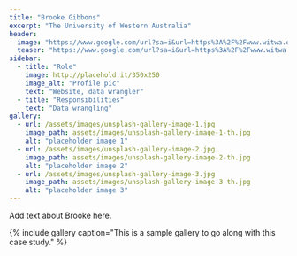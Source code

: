 ```yaml
---
title: "Brooke Gibbons"
excerpt: "The University of Western Australia"
header:
  image: "https://www.google.com/url?sa=i&url=https%3A%2F%2Fwww.witwa.org.au%2Finitiatives%2Frole-model%2Fbrooke-gibbons%2F&psig=AOvVaw3aAyRo63vX2MB1RR7xUePr&ust=1752043407886000&source=images&cd=vfe&opi=89978449&ved=0CBQQjRxqFwoTCIiDornUrI4DFQAAAAAdAAAAABAE"
  teaser: "https://www.google.com/url?sa=i&url=https%3A%2F%2Fwww.witwa.org.au%2Finitiatives%2Frole-model%2Fbrooke-gibbons%2F&psig=AOvVaw3aAyRo63vX2MB1RR7xUePr&ust=1752043407886000&source=images&cd=vfe&opi=89978449&ved=0CBQQjRxqFwoTCIiDornUrI4DFQAAAAAdAAAAABAE"
sidebar:
  - title: "Role"
    image: http://placehold.it/350x250
    image_alt: "Profile pic"
    text: "Website, data wrangler"
  - title: "Responsibilities"
    text: "Data wrangling"
gallery:
  - url: /assets/images/unsplash-gallery-image-1.jpg
    image_path: assets/images/unsplash-gallery-image-1-th.jpg
    alt: "placeholder image 1"
  - url: /assets/images/unsplash-gallery-image-2.jpg
    image_path: assets/images/unsplash-gallery-image-2-th.jpg
    alt: "placeholder image 2"
  - url: /assets/images/unsplash-gallery-image-3.jpg
    image_path: assets/images/unsplash-gallery-image-3-th.jpg
    alt: "placeholder image 3"
---
```


Add text about Brooke here.

{% include gallery caption="This is a sample gallery to go along with this case study." %}

